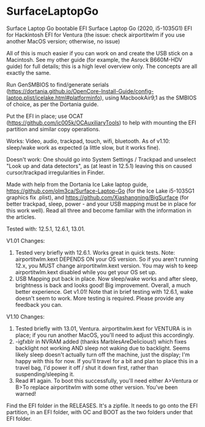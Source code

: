 # SurfaceLaptopGo
Surface Laptop Go bootable EFI
Surface Laptop Go (2020, i5-1035G1) EFI for Hackintosh
EFI for Ventura (the issue: check airportitwlm if you use another MacOS version; otherwise, no issue)

All of this is much easier if you can work on and create the USB stick on a Macintosh. See my other guide (for example, the Asrock B660M-HDV guide) for full details; this is a high level overview only. The concepts are all exactly the same.

Run GenSMBIOS to find/generate serials (https://dortania.github.io/OpenCore-Install-Guide/config-laptop.plist/icelake.html#platforminfo), using MacbookAir9,1 as the SMBIOS of choice, as per the Dortania guide.

Put the EFI in place; use OCAT (https://github.com/ic005k/OCAuxiliaryTools) to help with mounting the EFI partition and similar copy operations.

Works: Video, audio, trackpad, touch, wifi, bluetooth.  As of v1.10: sleep/wake work as expected (a little slow, but it works fine).

Doesn't work: One should go into System Settings / Trackpad and unselect "Look up and data detectors", as (at least in 12.5.1) leaving this on caused cursor/trackpad irregularities in Finder. 

Made with help from the Dortania Ice Lake laptop guide, https://github.com/olm3ca/Surface-Laptop-Go (for the Ice Lake i5-1035G1 graphics fix .plist), and https://github.com/Xiashangning/BigSurface (for better trackpad, sleep, power - and your USB mapping must be in place for this work well).  Read all three and become familiar with the information in the articles. 

Tested with:  12.5.1, 12.6.1, 13.01.   

V1.01 Changes: 
1.  Tested very briefly with 12.6.1.  Works great in quick tests.  Note:  airportitwlm.kext DEPENDS ON your OS version.  So if you aren't running 12.x, you MUST change airportitwlm.kext version.  You may wish to keep airportitwlm.kext disabled while you get your OS set up. 
2.  USB Mapping put back in place.  Now sleep/wake works and after sleep, brightness is back and looks good!  Big improvement. 
Overall,  a much better experience.  Get v1.01!  Note that in brief testing with 12.6.1, wake doesn't seem to work.  More testing is required.  Please provide any feedback you can. 

V1.10 Changes: 
1.  Tested briefly with 13.01, Ventura.  airportitwlm.kext for VENTURA is in place; if you run another MacOS, you'll need to adjust this accordingly. 
2.  -igfxblr in NVRAM added (thanks MarblesAreDelicious!) which fixes backlight not working AND sleep not waking due to backlight.  Seems likely sleep doesn't actually turn off the machine, just the display; I'm happy with this for now. If you'll travel for a bit and plan to place this in a travel bag, I'd power it off / shut it down first, rather than suspending/sleeping it.  
3.  Read #1 again.  To boot this successfully, you'll need either A>Ventura or B>To replace airportitwlm with some other version.  You've been warned!

Find the EFI folder in the RELEASES.  It's a zipfile.  It needs to go onto the EFI partition, in an EFI folder, with OC and BOOT as the two folders under that EFI folder. 
